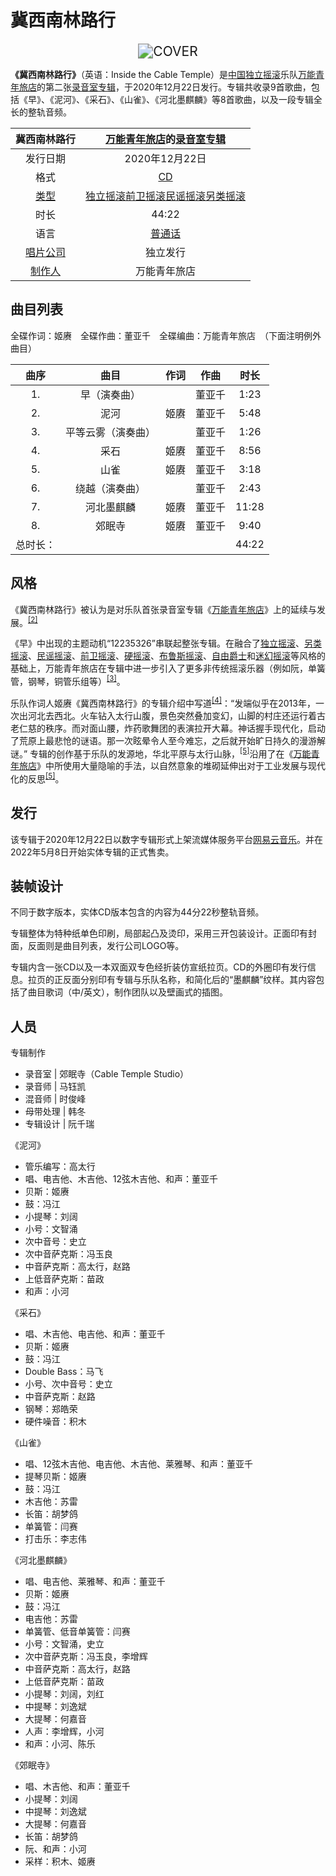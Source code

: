 # 冀西南林路行

<center><img src="https://fastly.jsdelivr.net/gh/Karlbaey101/KArlist@master/Musica/%E4%B8%87%E8%83%BD%E9%9D%92%E5%B9%B4%E6%97%85%E5%BA%97/%E5%86%80%E8%A5%BF%E5%8D%97%E6%9E%97%E8%B7%AF%E8%A1%8C/COVER.jpg" alt="COVER" style="zoom:150%;" /></center>

**《冀西南林路行》**（英语：Inside the Cable Temple）是[中国](https://zh.wikipedia.org/wiki/中国)[独立摇滚](https://zh.wikipedia.org/wiki/独立摇滚)乐队[万能青年旅店](https://zh.wikipedia.org/wiki/万能青年旅店)的第二张[录音室专辑](https://zh.wikipedia.org/wiki/录音室专辑)，于2020年12月22日发行。专辑共收录9首歌曲，包括《早》、《泥河》、《采石》、《山雀》、《河北墨麒麟》等8首歌曲，以及一段专辑全长的整轨音频。

|                    冀西南林路行                    | [万能青年旅店](https://zh.wikipedia.org/wiki/万能青年旅店)的[录音室专辑](https://zh.wikipedia.org/wiki/录音室专辑) |
| :------------------------------------------------: | :----------------------------------------------------------: |
|                      发行日期                      |                        2020年12月22日                        |
|                        格式                        |            [CD](https://zh.wikipedia.org/wiki/CD)            |
|   [类型](https://zh.wikipedia.org/wiki/音乐类型)   | [独立摇滚](https://zh.wikipedia.org/wiki/独立摇滚)[前卫摇滚](https://zh.wikipedia.org/wiki/前衛搖滾)[民谣摇滚](https://zh.wikipedia.org/wiki/民谣摇滚)[另类摇滚](https://zh.wikipedia.org/wiki/另类摇滚) |
|                        时长                        |                            44:22                             |
|                        语言                        |        [普通话](https://zh.wikipedia.org/wiki/普通話)        |
| [唱片公司](https://zh.wikipedia.org/wiki/唱片公司) |                           独立发行                           |
| [制作人](https://zh.wikipedia.org/wiki/音樂製作人) |                         万能青年旅店                         |

## 曲目列表

全碟作词：姬赓　全碟作曲：董亚千　全碟编曲：万能青年旅店　（下面注明例外曲目）

|   曲序   |        曲目        | 作词 |  作曲  | 时长  |
| :------: | :----------------: | :--: | :----: | :---: |
|    1.    |    早（演奏曲）    |      | 董亚千 | 1:23  |
|    2.    |        泥河        | 姬赓 | 董亚千 | 5:48  |
|    3.    | 平等云雾（演奏曲） |      | 董亚千 | 1:26  |
|    4.    |        采石        | 姬赓 | 董亚千 | 8:56  |
|    5.    |        山雀        | 姬赓 | 董亚千 | 3:18  |
|    6.    |   绕越（演奏曲）   |      | 董亚千 | 2:43  |
|    7.    |     河北墨麒麟     | 姬赓 | 董亚千 | 11:28 |
|    8.    |       郊眠寺       | 姬赓 | 董亚千 | 9:40  |
| 总时长： |                    |      |        | 44:22 |

## 风格

《冀西南林路行》被认为是对乐队首张录音室专辑《[万能青年旅店](https://zh.wikipedia.org/wiki/万能青年旅店_(专辑))》上的延续与发展。<sup>[[2]](https://zh.wikipedia.org/wiki/冀西南林路行#cite_note-2)</sup>

《早》中出现的主题动机“12235326”串联起整张专辑。在融合了[独立摇滚](https://zh.wikipedia.org/wiki/独立摇滚)、[另类摇滚](https://zh.wikipedia.org/wiki/另类摇滚)、[民谣摇滚](https://zh.wikipedia.org/wiki/民谣摇滚)、[前卫摇滚](https://zh.wikipedia.org/wiki/前衛搖滾)、[硬摇滚](https://zh.wikipedia.org/wiki/硬摇滚)、[布鲁斯摇滚](https://zh.wikipedia.org/wiki/藍調搖滾)、[自由爵士](https://zh.wikipedia.org/wiki/自由爵士乐)和[迷幻摇滚](https://zh.wikipedia.org/wiki/迷幻搖滾)等风格的基础上，万能青年旅店在专辑中进一步引入了更多非传统摇滚乐器（例如阮，单簧管，钢琴，铜管乐组等）<sup>[[3]](https://zh.wikipedia.org/wiki/冀西南林路行#cite_note-3)</sup>。

乐队作词人姬赓《冀西南林路行》的专辑介绍中写道<sup>[[4]](https://zh.wikipedia.org/wiki/冀西南林路行#cite_note-:0-4)</sup>：“发端似乎在2013年，一次出河北去西北。火车钻入太行山腹，景色突然叠加变幻，山脚的村庄还运行着古老仁慈的秩序。而对面山腰，炸药歌舞团的表演拉开大幕。神话握手现代化，启动了荒原上最悲怆的谜语。那一次眩晕令人至今难忘，之后就开始旷日持久的漫游解谜。” 专辑的创作基于乐队的发源地，华北平原与太行山脉，<sup>[[5]](https://zh.wikipedia.org/wiki/冀西南林路行#cite_note-:1-5)</sup>沿用了在《[万能青年旅店](https://zh.wikipedia.org/wiki/万能青年旅店_(专辑))》中所使用大量隐喻的手法，以自然意象的堆砌延伸出对于工业发展与现代化的反思<sup>[[5]](https://zh.wikipedia.org/wiki/冀西南林路行#cite_note-:1-5)</sup>。

## 发行

该专辑于2020年12月22日以数字专辑形式上架流媒体服务平台[网易云音乐](https://zh.wikipedia.org/wiki/网易云音乐)。并在2022年5月8日开始实体专辑的正式售卖。

## 装帧设计

不同于数字版本，实体CD版本包含的内容为44分22秒整轨音频。

专辑整体为特种纸单色印刷，局部起凸及烫印，采用三开包装设计。正面印有封面，反面则是曲目列表，发行公司LOGO等。

专辑内含一张CD以及一本双面双专色经折装仿宣纸拉页。CD的外圈印有发行信息。拉页的正反面分别印有专辑与乐队名称，和简化后的“墨麒麟”纹样。其内容包括了曲目歌词（中/英文），制作团队以及壁画式的插图。

## 人员

专辑制作

- 录音室 | 郊眠寺（Cable Temple Studio）
- 录音师 | 马钰凯
- 混音师 | 时俊峰
- 母带处理 | 韩冬
- 专辑设计 | 阮千瑞

《泥河》

- 管乐编写：高太行
- 唱、电吉他、木吉他、12弦木吉他、和声：董亚千
- 贝斯：姬赓
- 鼓：冯江
- 小提琴：刘阔
- 小号：文智涌
- 次中音号：史立
- 次中音萨克斯：冯玉良
- 中音萨克斯：高太行，赵路
- 上低音萨克斯：苗政
- 和声：小河

《采石》

- 唱、木吉他、电吉他、和声：董亚千
- 贝斯：姬赓
- 鼓：冯江
- Double Bass：马飞
- 小号、次中音号：史立
- 中音萨克斯：赵路
- 钢琴：郑皓荣
- 硬件噪音：积木

《山雀》

- 唱、12弦木吉他、电吉他、木吉他、莱雅琴、和声：董亚千
- 提琴贝斯：姬赓
- 鼓：冯江
- 木吉他：苏雷
- 长笛：胡梦鸽
- 单簧管：闫赛
- 打击乐：李志伟

《河北墨麒麟》

- 唱、电吉他、莱雅琴、和声：董亚千
- 贝斯：姬赓
- 鼓：冯江
- 电吉他：苏雷
- 单簧管、低音单簧管：闫赛
- 小号：文智涌，史立
- 次中音萨克斯：冯玉良，李增辉
- 中音萨克斯：高太行，赵路
- 上低音萨克斯：苗政
- 小提琴：刘阔，刘红
- 中提琴：刘逸斌
- 大提琴：何嘉音
- 人声：李增辉，小河
- 和声：小河、陈乐

《郊眠寺》

- 唱、木吉他、和声：董亚千
- 小提琴：刘阔
- 中提琴：刘逸斌
- 大提琴：何嘉音
- 长笛：胡梦鸽
- 阮、和声：小河
- 采样：积木、姬赓